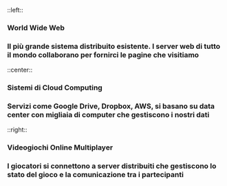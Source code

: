 ::left::
### <Alert strong>World Wide Web</Alert>
### Il più grande sistema distribuito esistente. I server web di tutto il mondo collaborano per fornirci le pagine che visitiamo

::center::
### <Alert strong>Sistemi di Cloud Computing</Alert>
### Servizi come Google Drive, Dropbox, AWS, si basano su data center con migliaia di computer che gestiscono i nostri dati

::right::
### <Alert strong>Videogiochi Online Multiplayer</Alert>
### I giocatori si connettono a server distribuiti che gestiscono lo stato del gioco e la comunicazione tra i partecipanti
